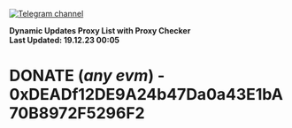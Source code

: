 [![Telegram channel](https://img.shields.io/endpoint?url=https://runkit.io/damiankrawczyk/telegram-badge/branches/master?url=https://t.me/n4z4v0d)](https://t.me/n4z4v0d) 

**Dynamic Updates Proxy List with Proxy Checker**  
**Last Updated: 19.12.23 00:05**

# DONATE (_any evm_) - 0xDEADf12DE9A24b47Da0a43E1bA70B8972F5296F2

